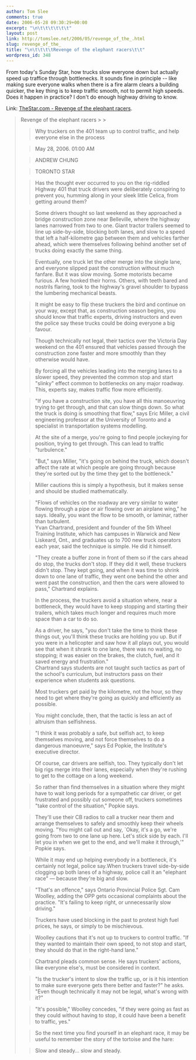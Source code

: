 ```yaml
---
author: Tom Slee
comments: true
date: 2006-05-28 09:30:29+00:00
excerpt: "\n\t\t\t\t\t\t"
layout: post
link: http://tomslee.net/2006/05/revenge_of_the_.html
slug: revenge_of_the_
title: "\n\t\t\t\tRevenge of the elephant racers\t\t"
wordpress_id: 348
---
```



				

From today's Sunday Star, how trucks slow everyone down but actually speed up traffice through bottlenecks. It sounds fine in principle -- like making sure everyone walks when there is a fire alarm clears a building quicker, the key thing is to keep traffic smooth, not to permit high speeds. Does it happen in practice? I don't do enough highway driving to know. 




Link: [TheStar.com - Revenge of the elephant racers](http://www.thestar.com/NASApp/cs/ContentServer?pagename=thestar/Layout/Article_PrintFriendly&c=Article&cid=1148681735875&call_pageid=971358637177).

<blockquote>Revenge of the elephant racers
> 
> 

> 
> Why truckers on the 401 team up to control traffic, and help everyone else in the process
> 
> 

> 
> May 28, 2006. 01:00 AM
> 
> 

> 
> ANDREW CHUNG
> 
> 

> 
> TORONTO STAR
> 
> 

> 
> Has
the thought ever occurred to you on the rig-riddled Highway 401 that
truck drivers were deliberately conspiring to prevent you, humming
along in your sleek little Celica, from getting around them?
> 
> 

> 
> Some
drivers thought so last weekend as they approached a bridge
construction zone near Belleville, where the highway lanes narrowed
from two to one. Giant tractor trailers seemed to line up side-by-side,
blocking both lanes, and slow to a speed that left a half-kilometre gap
between them and vehicles farther ahead, which were themselves
following behind another set of trucks doing exactly the same thing.
> 
> 

> 
> Eventually,
one truck let the other merge into the single lane, and everyone
slipped past the construction without much fanfare. But it was slow
moving. Some motorists became furious. A few honked their horns.
Others, with teeth bared and nostrils flaring, took to the highway's
gravel shoulder to bypass the lumbering mechanical beasts.
> 
> 

> 
> It
might be easy to flip these truckers the bird and continue on your way,
except that, as construction season begins, you should know that
traffic experts, driving instructors and even the police say these
trucks could be doing everyone a big favour.
> 
> 

> 
> Though technically
not legal, their tactics over the Victoria Day weekend on the 401
ensured that vehicles passed through the construction zone faster and
more smoothly than they otherwise would have.
> 
> 

> 
> By forcing all the
vehicles leading into the merging lanes to a slower speed, they
prevented the common stop and start "slinky" effect common to
bottlenecks on any major roadway. This, experts say, makes traffic flow
more efficiently.
> 
> 

> 
> "If you have a construction site, you have all
this manoeuvring trying to get through, and that can slow things down.
So what the truck is doing is smoothing that flow," says Eric Miller, a
civil engineering professor at the University of Toronto and a
specialist in transportation systems modelling. 
> 
> 

> 
> At the site of
a merge, you're going to find people jockeying for position, trying to
get through. This can lead to traffic "turbulence."
> 
> 

> 
> "But," says
Miller, "it's going on behind the truck, which doesn't affect the rate
at which people are going through because they're sorted out by the
time they get to the bottleneck."
> 
> 

> 
> Miller cautions this is simply a hypothesis, but it makes sense and should be studied mathematically.
> 
> 

> 
> "Flows
of vehicles on the roadway are very similar to water flowing through a
pipe or air flowing over an airplane wing," he says. Ideally, you want
the flow to be smooth, or laminar, rather than turbulent.   
Yvan
Chartrand, president and founder of the 5th Wheel Training Institute,
which has campuses in Warwick and New Liskeard, Ont., and graduates up
to 700 new truck operators each year, said the technique is simple. He
did it himself.
> 
> 

> 
> "They create a buffer zone in front of them so if
the cars ahead do stop, the trucks don't stop. If they did it well,
these truckers didn't stop. They kept going, and when it was time to
shrink down to one lane of traffic, they went one behind the other and
went past the construction, and then the cars were allowed to pass,"
Chartrand explains.
> 
> 

> 
> In the process, the truckers avoid a
situation where, near a bottleneck, they would have to keep stopping
and starting their trailers, which takes much longer and requires much
more space than a car to do so. 
> 
> 

> 
> As a driver, he says, "you
don't take the time to think these things out, you'll think these
trucks are holding you up. But if you were in a helicopter and saw how
it all plays out, you would see that when it shrank to one lane, there
was no waiting, no stopping; it was easier on the brakes, the clutch,
fuel, and it saved energy and frustration."  
Chartrand says
students are not taught such tactics as part of the school's
curriculum, but instructors pass on their experience when students ask
questions.
> 
> 

> 
> Most truckers get paid by the kilometre, not the hour, so
they need to get where they're going as quickly and efficiently as
possible.
> 
> 

> 
> You might conclude, then, that the tactic is less an act of altruism than selfishness.
> 
> 

> 
> "I
think it was probably a safe, but selfish act, to keep themselves
moving, and not force themselves to do a dangerous manoeuvre," says Ed
Popkie, the Institute's executive director.
> 
> 

> 
> Of course, car
drivers are selfish, too. They typically don't let big rigs merge into
their lanes, especially when they're rushing to get to the cottage on a
long weekend. 
> 
> 

> 
> So rather than find themselves in a situation
where they might have to wait long periods for a sympathetic car
driver, or get frustrated and possibly cut someone off, truckers
sometimes "take control of the situation," Popkie says.
> 
> 

> 
> They'll use their CB radios to call a trucker near them and arrange themselves to safely and smoothly keep their wheels moving. "You
might call out and say, `Okay, it's a go, we're going from two to one
lane up here. Let's stick side by each. I'll let you in when we get to
the end, and we'll make it through,'" Popkie says.
> 
> 

> 
> While it may end up helping everybody in a bottleneck, it's certainly not legal, police say.When
truckers travel side-by-side clogging up both lanes of a highway,
police call it an "elephant race" — because they're big and slow. 
> 
> 

> 
> "That's
an offence," says Ontario Provincial Police Sgt. Cam Woolley, adding
the OPP gets occasional complaints about the practice. "It's failing to
keep right, or unnecessarily slow driving."
> 
> 

> 
> Truckers have used blocking in the past to protest high fuel prices, he says, or simply to be mischievous. 
> 
> 

> 
> Woolley
cautions that it's not up to truckers to control traffic. "If they
wanted to maintain their own speed, to not stop and start, they should
do that in the right-hand lane."
> 
> 

> 
> Chartrand pleads common sense. He says truckers' actions, like everyone else's, must be considered in context.
> 
> 

> 
> "Is
the trucker's intent to slow the traffic up, or is it his intention to
make sure everyone gets there better and faster?" he asks. "Even though
technically it may not be legal, what's wrong with it?"
> 
> 

> 
> "It's
possible," Woolley concedes, "if they were going as fast as they could
without having to stop, it could have been a benefit to traffic, yes."
> 
> 

> 
> So the next time you find yourself in an elephant race, it may be useful to remember the story of the tortoise and the hare:
> 
> 

> 
> Slow and steady... slow and steady.
> 
> </blockquote>


		
